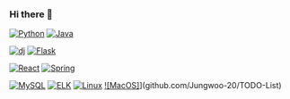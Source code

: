 ### Hi there 👋

<!--
**Jungwoo-20/Jungwoo-20** is a ✨ _special_ ✨ repository because its `README.md` (this file) appears on your GitHub profile.

Here are some ideas to get you started:

- 🔭 I’m currently working on ...
- 🌱 I’m currently learning ...
- 👯 I’m looking to collaborate on ...
- 🤔 I’m looking for help with ...
- 💬 Ask me about ...
- 📫 How to reach me: ...
- 😄 Pronouns: ...
- ⚡ Fun fact: ...
-->


[![Python](https://img.shields.io/badge/Python-3776AB?style=flat-square&logo=Python&logoColor=black)](github.com/Jungwoo-20/TODO-List)
[![Java](https://img.shields.io/badge/Java-007396?style=flat-square&logo=Java&logoColor=black)](github.com/Jungwoo-20/TODO-List)

[![dj](https://img.shields.io/badge/Django-092E20?style=flat-square&logo=Django&logoColor=black)](github.com/Jungwoo-20/TODO-List)
[![Flask](https://img.shields.io/badge/Flask-000000?style=flat-square&logo=Flask&logoColor=black)](github.com/Jungwoo-20/TODO-List)

[![React](https://img.shields.io/badge/React-61DAFB?style=flat-square&logo=React&logoColor=black)](github.com/Jungwoo-20/TODO-List)
[![Spring](https://img.shields.io/badge/Spring-6DB33F?style=flat-square&logo=Spring&logoColor=black)](github.com/Jungwoo-20/TODO-List)

[![MySQL](https://img.shields.io/badge/MySQL-4479A1?style=flat-square&logo=MySQL&logoColor=black)](github.com/Jungwoo-20/TODO-List)
[![ELK](https://img.shields.io/badge/Elasticsearch-005571?style=flat-square&logo=Elastic&logoColor=black)](github.com/Jungwoo-20/TODO-List)
[![Linux](https://img.shields.io/badge/Linux-FCC624?style=flat-square&logo=Linux&logoColor=black)](github.com/Jungwoo-20/TODO-List)
[![MacOS]](https://img.shields.io/badge/macOS-000000?style=flat-square&logo=macOS&logoColor=black)](github.com/Jungwoo-20/TODO-List)

